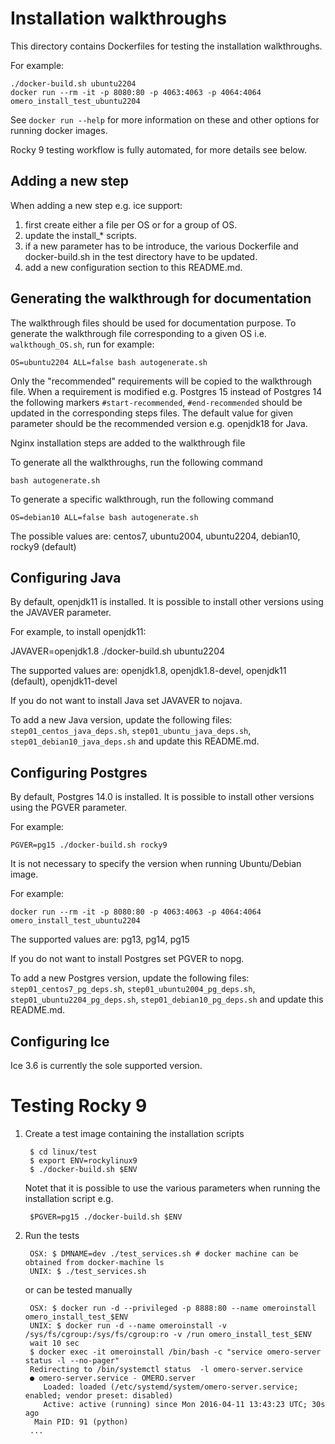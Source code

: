 Installation walkthroughs
=========================

This directory contains Dockerfiles for testing the installation walkthroughs.

For example:

    ./docker-build.sh ubuntu2204
    docker run --rm -it -p 8080:80 -p 4063:4063 -p 4064:4064 omero_install_test_ubuntu2204

See `docker run --help` for more information on these and other options
for running docker images.

Rocky 9 testing workflow is fully automated, for more details see below.


Adding a new step
-----------------

When adding a new step e.g. ice support:
1. first create either a file per OS or for a group of OS.
2. update the install_* scripts.
3. if a new parameter has to be introduce, the various Dockerfile and docker-build.sh in the 
test directory have to be updated.
4. add a new configuration section to this README.md.

Generating the walkthrough for documentation
--------------------------------------------

The walkthrough files should be used for documentation purpose.
To generate the walkthrough file corresponding to a given OS i.e. `walkthough_OS.sh`,
run for example:

    OS=ubuntu2204 ALL=false bash autogenerate.sh

Only the "recommended" requirements will be copied to the walkthrough file.
When a requirement is modified e.g. Postgres 15 instead of Postgres 14
the following markers `#start-recommended`, `#end-recommended` should be updated
in the corresponding steps files.
The default value for given parameter should be the recommended version
e.g. openjdk18 for Java.

Nginx installation steps are added to the walkthrough file

To generate all the walkthroughs, run the following command
    
    bash autogenerate.sh

To generate a specific walkthrough, run the following command

    OS=debian10 ALL=false bash autogenerate.sh

The possible values are:
centos7, ubuntu2004, ubuntu2204, debian10, rocky9 (default)

Configuring Java
----------------

By default, openjdk11 is installed.
It is possible to install other versions using the JAVAVER parameter.

For example, to install openjdk11:

JAVAVER=openjdk1.8 ./docker-build.sh ubuntu2204

The supported values are: 
openjdk1.8, openjdk1.8-devel, openjdk11 (default), openjdk11-devel

If you do not want to install Java set JAVAVER to nojava.

To add a new Java version, update the following files: 
`step01_centos_java_deps.sh`, `step01_ubuntu_java_deps.sh`,
`step01_debian10_java_deps.sh`
and update this README.md.

Configuring Postgres
--------------------

By default, Postgres 14.0 is installed.
It is possible to install other versions using the PGVER parameter.

For example:
    
    PGVER=pg15 ./docker-build.sh rocky9
    
It is not necessary to specify the version when running Ubuntu/Debian image.

For example:

    docker run --rm -it -p 8080:80 -p 4063:4063 -p 4064:4064 omero_install_test_ubuntu2204


The supported values are: 
pg13, pg14, pg15

If you do not want to install Postgres set PGVER to nopg.

To add a new Postgres version, update the following files: 
`step01_centos7_pg_deps.sh`,
`step01_ubuntu2004_pg_deps.sh`, `step01_ubuntu2204_pg_deps.sh`,
`step01_debian10_pg_deps.sh` and update this README.md.

Configuring Ice
---------------

Ice 3.6 is currently the sole supported version.

Testing Rocky 9
===============

1. Create a test image containing the installation scripts

        $ cd linux/test
        $ export ENV=rockylinux9
        $ ./docker-build.sh $ENV

     Notet that it is possible to use the various parameters when running the installation script e.g.

        $PGVER=pg15 ./docker-build.sh $ENV

2. Run the tests

        OSX: $ DMNAME=dev ./test_services.sh # docker machine can be obtained from docker-machine ls
        UNIX: $ ./test_services.sh

    or can be tested manually

        OSX: $ docker run -d --privileged -p 8888:80 --name omeroinstall omero_install_test_$ENV
        UNIX: $ docker run -d --name omeroinstall -v /sys/fs/cgroup:/sys/fs/cgroup:ro -v /run omero_install_test_$ENV
        wait 10 sec
        $ docker exec -it omeroinstall /bin/bash -c "service omero-server status -l --no-pager"
        Redirecting to /bin/systemctl status  -l omero-server.service
        ● omero-server.service - OMERO.server
           Loaded: loaded (/etc/systemd/system/omero-server.service; enabled; vendor preset: disabled)
           Active: active (running) since Mon 2016-04-11 13:43:23 UTC; 30s ago
         Main PID: 91 (python)
        ...
